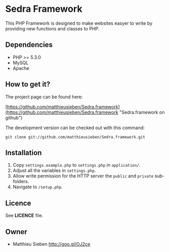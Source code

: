 Sedra Framework
===============

This PHP Framework is designed to make websites easyer to write by providing new functions and classes to PHP.

## Dependencies

- PHP >= 5.3.0
- MySQL
- Apache

## How to get it?

The project page can be found here:

[https://github.com/matthieusieben/Sedra.framework](https://github.com/matthieusieben/Sedra.framework "Sedra.framework on github")

The development version can be checked out with this command:

    git clone git://github.com/matthieusieben/Sedra.framework.git

## Installation

1.	Copy `settings.example.php` to `settings.php` in `application/`.
2.	Adjust all the variables in `settings.php`.
3.	Allow write permission for the HTTP server the `public` and `private` sub-folders.
4.	Navigate to `/setup.php`.

## Licence

See **LICENCE** file.

## Owner

- Matthieu Sieben <http://goo.gl/OJ2ce>
